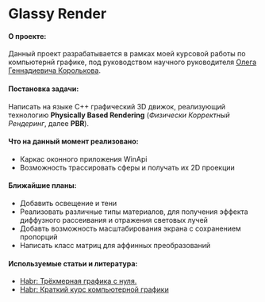 # Glassy Render
#### О проекте:
Данный проект разрабатывается в рамках моей курсовой работы по компьютернй графике,
под руководством научного руководителя [Олега Геннадиевича Королькова](https://vk.com/oleg_korolkov).

#### Постановка задачи:
Написать на языке C++ графический 3D движок, реализующий технологию 
**Physically Based Rendering** (*Физически Корректный Рендеринг*, далее **PBR**).

#### Что на данный момент реализовано:
* Каркас оконного приложения WinApi
* Возможность трассировать сферы и получать их 2D проекции

#### Ближайшие планы:
* Добавить освещение и тени
* Реализовать различные типы материалов, для получения эффекта диффузного 
рассеивания и отражения световых лучей
* Добавть возможность масштабирования экрана с сохранением пропорций
* Написать класс матриц для аффинных преобразований

#### Используемые статьи и литература:
* [Habr: Трёхмерная графика с нуля.](https://habr.com/ru/post/342510/)
* [Habr: Краткий курс компьютерной графики](https://habr.com/ru/post/248153/)

